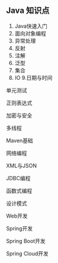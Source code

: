 ## Java 知识点
1. Java快速入门
2. 面向对象编程
3. 异常处理
4. 反射
5. 注解
6. 泛型
7. 集合
8. IO
9.日期与时间

单元测试

正则表达式

加密与安全

多线程

Maven基础

网络编程

XML与JSON

JDBC编程

函数式编程

设计模式

Web开发

Spring开发

Spring Boot开发

Spring Cloud开发
